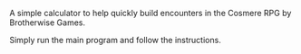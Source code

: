 A simple calculator to help quickly build encounters in the Cosmere RPG by Brotherwise Games.

Simply run the main program and follow the instructions. 